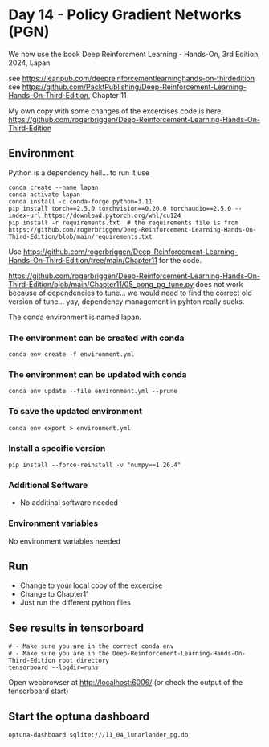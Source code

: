 # Day 14 - Policy Gradient Networks (PGN)

We now use the book Deep Reinforcment Learning - Hands-On, 3rd Edition, 2024, Lapan

see <https://leanpub.com/deepreinforcementlearninghands-on-thirdedition>
see <https://github.com/PacktPublishing/Deep-Reinforcement-Learning-Hands-On-Third-Edition>, Chapter 11

My own copy with some changes of the excercises code is here: <https://github.com/rogerbriggen/Deep-Reinforcement-Learning-Hands-On-Third-Edition>

## Environment

Python is a dependency hell... to run it use

````shell
conda create --name lapan
conda activate lapan
conda install -c conda-forge python=3.11
pip install torch==2.5.0 torchvision==0.20.0 torchaudio==2.5.0 --index-url https://download.pytorch.org/whl/cu124
pip install -r requirements.txt  # the requirements file is from https://github.com/rogerbriggen/Deep-Reinforcement-Learning-Hands-On-Third-Edition/blob/main/requirements.txt
````

Use <https://github.com/rogerbriggen/Deep-Reinforcement-Learning-Hands-On-Third-Edition/tree/main/Chapter11> for the code.

<https://github.com/rogerbriggen/Deep-Reinforcement-Learning-Hands-On-Third-Edition/blob/main/Chapter11/05_pong_pg_tune.py> does not work because of dependencies to tune... we would need to find the correct old version of tune... yay, dependency management in pyhton really sucks.

The conda environment is named lapan.

### The environment can be created with conda

````shell
conda env create -f environment.yml
````

### The environment can be updated with conda

````shell
conda env update --file environment.yml --prune
````

### To save the updated environment

````shell
conda env export > environment.yml
````

### Install a specific version

````shell
pip install --force-reinstall -v "numpy==1.26.4"
````

### Additional Software

- No additinal software needed

### Environment variables

No environment variables needed

## Run

- Change to your local copy of the excercise
- Change to Chapter11
- Just run the different python files

## See results in tensorboard

````shell
# - Make sure you are in the correct conda env
# - Make sure you are in the Deep-Reinforcement-Learning-Hands-On-Third-Edition root directory
tensorboard --logdir=runs
````

Open webbrowser at <http://localhost:6006/> (or check the output of the tensorboard start)

## Start the optuna dashboard

````shell
optuna-dashboard sqlite:///11_04_lunarlander_pg.db
````
